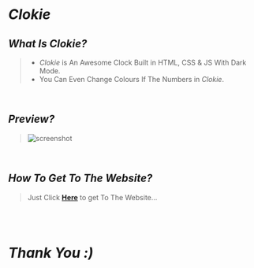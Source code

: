 # ***Clokie***

## ***What Is Clokie?***
>- *Clokie* is An Awesome Clock Built in HTML, CSS &amp; JS With Dark Mode.
>- You Can Even Change Colours If The Numbers in *Clokie*.

<br>

## ***Preview?***
> ![screenshot](https://i.ibb.co/DzWMry8/Capture.png)

<br>

## ***How To Get To The Website?***
> Just Click **[Here](https://sancho1952007.github.io/Clokie/)** to get To The Website...

<br>
<br>

# *Thank You :)*
